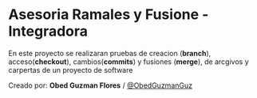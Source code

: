 # Asesoria Ramales y Fusione - Integradora

En este proyecto se realizaran pruebas de creacion (**branch**), acceso(**checkout**), cambios(**commits**) y fusiones (**merge**), de arcgivos y carpertas de un proyecto de software


Creado por: **Obed Guzman Flores** / [@ObedGuzmanGuz](https://github.com/ObedGuzmanGuz)
